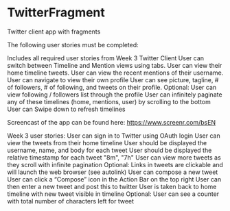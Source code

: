 # TwitterFragment
Twitter client app with fragments

The following user stories must be completed:


Includes all required user stories from Week 3 Twitter Client
User can switch between Timeline and Mention views using tabs.
User can view their home timeline tweets.
User can view the recent mentions of their username.
User can navigate to view their own profile
User can see picture, tagline, # of followers, # of following, and tweets on their profile.
Optional: User can view following / followers list through the profile
User can infinitely paginate any of these timelines (home, mentions, user) by scrolling to the bottom
User can Swipe down to refresh timelines

Screencast of the app can be found here: https://www.screenr.com/bsEN

Week 3 user stories:
User can sign in to Twitter using OAuth login
User can view the tweets from their home timeline
User should be displayed the username, name, and body for each tweet
User should be displayed the relative timestamp for each tweet "8m", "7h"
User can view more tweets as they scroll with infinite pagination
Optional: Links in tweets are clickable and will launch the web browser (see autolink)
User can compose a new tweet
User can click a “Compose” icon in the Action Bar on the top right
User can then enter a new tweet and post this to twitter
User is taken back to home timeline with new tweet visible in timeline
Optional: User can see a counter with total number of characters left for tweet
